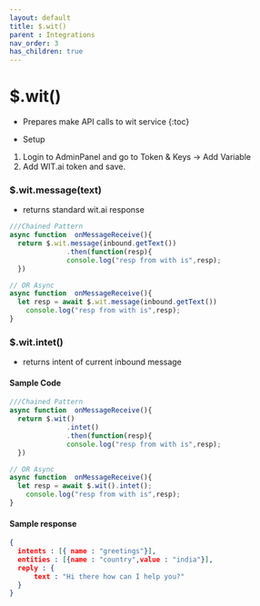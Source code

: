 ```yaml
---
layout: default
title: $.wit()
parent : Integrations
nav_order: 3
has_children: true
---
```

# $.wit()
- Prepares make API calls to wit service
{:toc}

- Setup
1. Login to AdminPanel and go to Token & Keys &#8594; Add Variable
1. Add WIT.ai token and save.

### $.wit.message(text)
- returns standard wit.ai response

```javascript
///Chained Pattern
async function  onMessageReceive(){
  return $.wit.message(inbound.getText())
              .then(function(resp){
              console.log("resp from with is",resp);
  })

// OR Async
async function  onMessageReceive(){
  let resp = await $.wit.message(inbound.getText())
    console.log("resp from with is",resp);
}
```

### $.wit.intet()
- returns intent of current inbound message

#### Sample Code 
```javascript
///Chained Pattern
async function  onMessageReceive(){
  return $.wit()
              .intet()
              .then(function(resp){
              console.log("resp from with is",resp);
  })

// OR Async
async function  onMessageReceive(){
  let resp = await $.wit().intet();
    console.log("resp from with is",resp);
}
```
#### Sample response
```json
{ 
  intents : [{ name : "greetings"}],
  entities : [{name : "country",value : "india"}],
  reply : {
      text : "Hi there how can I help you?"
  }
}
```

